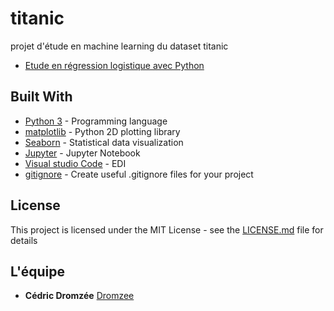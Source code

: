# titanic


projet d'étude en machine learning du dataset titanic



* [Etude en régression logistique avec Python](Régression_logistique_Titanic.ipynb)


## Built With

* [Python 3](https://www.python.org/) - Programming language
* [matplotlib](https://matplotlib.org/) - Python 2D plotting library
* [Seaborn](https://seaborn.pydata.org/) - Statistical data visualization
* [Jupyter](https://jupyter.org/) - Jupyter Notebook
* [Visual studio Code](https://code.visualstudio.com/) - EDI
* [gitignore](https://www.gitignore.io/) - Create useful .gitignore files for your project

## License

This project is licensed under the MIT License - see the [LICENSE.md](LICENSE) file for details

## L'équipe

* **Cédric Dromzée** [Dromzee](https://github.com/Dromzee)
